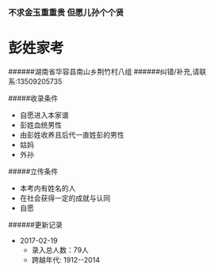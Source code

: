 ### 不求金玉重重贵    但愿儿孙个个贤
#  彭姓家考


######湖南省华容县南山乡荆竹村八组
######纠错/补充,请联系:13509205735

#####收录条件
+ 自愿进入本家谱
+ 彭姓血统男性
+ 由彭姓收养且后代一直姓彭的男性
+ 姑妈
+ 外孙

#####立传条件
+ 本考内有姓名的人
+ 在社会获得一定的成就与认同
+ 自愿

######更新记录
+ 2017-02-19
  + 录入总人数：79人
  + 跨越年代: 1912--2014
